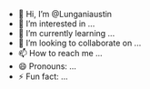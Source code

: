 - 👋 Hi, I’m @Lunganiaustin
- 👀 I’m interested in ...
- 🌱 I’m currently learning ...
- 💞️ I’m looking to collaborate on ...
- 📫 How to reach me ...
- 😄 Pronouns: ...
- ⚡ Fun fact: ...

<!---
Lunganiaustin/Lunganiaustin is a ✨ special ✨ repository because its `README.md` (this file) appears on your GitHub profile.
You can click the Preview link to take a look at your changes.
---![Screenshot_20240518-224951](https://github.com/Lunganiaustin/Lunganiaustin/assets/170230740/23b04ed1-41e8-46b1-b75a-79dabc1822cf)
>
